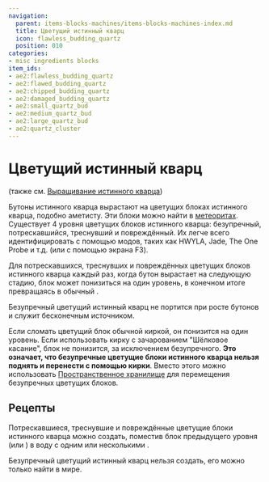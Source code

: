 ```yaml
---
navigation:
  parent: items-blocks-machines/items-blocks-machines-index.md
  title: Цветущий истинный кварц
  icon: flawless_budding_quartz
  position: 010
categories:
- misc ingredients blocks
item_ids:
- ae2:flawless_budding_quartz
- ae2:flawed_budding_quartz
- ae2:chipped_budding_quartz
- ae2:damaged_budding_quartz
- ae2:small_quartz_bud
- ae2:medium_quartz_bud
- ae2:large_quartz_bud
- ae2:quartz_cluster
---
```


# Цветущий истинный кварц

(также см. [Выращивание истинного кварца](../ae2-mechanics/certus-growth.md))

<GameScene zoom="4" background="transparent">
  <ImportStructure src="../assets/assemblies/budding_blocks.snbt" />
  <IsometricCamera yaw="195" pitch="30" />
</GameScene>

Бутоны истинного кварца вырастают на цветущих блоках истинного кварца, подобно аметисту. Эти блоки можно найти в [метеоритах](../ae2-mechanics/meteorites.md). Существует 4 уровня цветущих блоков истинного кварца: безупречный, потрескавшийся, треснувший и повреждённый. Их легче всего идентифицировать с помощью модов, таких как HWYLA, Jade, The One Probe и т.д. (или с помощью экрана F3).

Для потрескавшихся, треснувших и повреждённых цветущих блоков истинного кварца каждый раз, когда бутон вырастает на следующую стадию, блок может понизиться на один уровень, в конечном итоге превращаясь в обычный <ItemLink id="quartz_block" />.

Безупречный цветущий истинный кварц не портится при росте бутонов и служит бесконечным источником.

Если сломать цветущий блок обычной киркой, он понизится на один уровень. Если использовать кирку с зачарованием "Шёлковое касание", блок не понизится, за исключением безупречного. **Это означает, что безупречные цветущие блоки истинного кварца нельзя поднять и перенести с помощью кирки**. Вместо этого можно использовать [Пространственное хранилище](../ae2-mechanics/spatial-io.md) для перемещения безупречных цветущих блоков.

## Рецепты

Потрескавшиеся, треснувшие и повреждённые цветущие блоки истинного кварца можно создать, поместив блок предыдущего уровня (или <ItemLink id="quartz_block" />) в воду с одним или несколькими <ItemLink id="charged_certus_quartz_crystal" />.

Безупречный цветущий истинный кварц нельзя создать, его можно только найти в мире.

<Row>
  <RecipeFor id="damaged_budding_quartz" />
  <RecipeFor id="chipped_budding_quartz" />
  <RecipeFor id="flawed_budding_quartz" />
</Row>